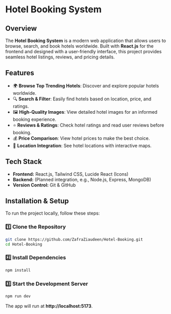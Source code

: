 # Hotel Booking System

## Overview
The **Hotel Booking System** is a modern web application that allows users to browse, search, and book hotels worldwide. Built with **React.js** for the frontend and designed with a user-friendly interface, this project provides seamless hotel listings, reviews, and pricing details.

## Features
- 🌍 **Browse Top Trending Hotels**: Discover and explore popular hotels worldwide.
- 🔍 **Search & Filter**: Easily find hotels based on location, price, and ratings.
- 🖼️ **High-Quality Images**: View detailed hotel images for an informed booking experience.
- ⭐ **Reviews & Ratings**: Check hotel ratings and read user reviews before booking.
- 💰 **Price Comparison**: View hotel prices to make the best choice.
- 📍 **Location Integration**: See hotel locations with interactive maps.

## Tech Stack
- **Frontend:** React.js, Tailwind CSS, Lucide React (Icons)
- **Backend:** (Planned integration, e.g., Node.js, Express, MongoDB)
- **Version Control:** Git & GitHub

## Installation & Setup
To run the project locally, follow these steps:

### 1️⃣ Clone the Repository
```sh
git clone https://github.com/ZafraZiaudeen/Hotel-Booking.git
cd Hotel-Booking
```

### 2️⃣ Install Dependencies
```sh
npm install
```

### 3️⃣ Start the Development Server
```sh
npm run dev
```

The app will run at **http://localhost:5173**.



